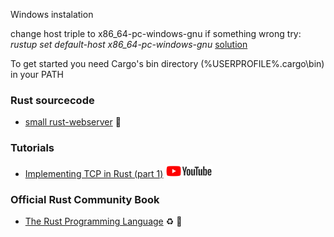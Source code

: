 Windows instalation

change host triple to x86_64-pc-windows-gnu
if something wrong try:
*rustup set default-host x86_64-pc-windows-gnu*
[solution](https://github.com/rust-lang/rustup/issues/846)

To get started you need Cargo's bin directory (%USERPROFILE%.cargo\bin) in your PATH

### Rust sourcecode
- [small rust-webserver](https://github.com/juli1/rust-webserver/tree/master/src) :gem:

### Tutorials
- [Implementing TCP in Rust (part 1)](https://www.youtube.com/watch?v=bzja9fQWzdA) <img src="./images/youtube.png" width="auto" height="20">

### Official Rust Community Book
- [The Rust Programming Language](https://doc.rust-lang.org/stable/book/) :recycle: :book: